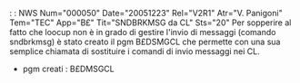  :  : NWS Num="000050" Date="20051223" Rel="V2R1" Atr="V. Panigoni" Tem="TEC" App="B£" Tit="SNDBRKMSG da CL" Sts="20"
Per sopperire al fatto che loocup non è in grado di gestire l'invio di messaggi (comando sndbrkmsg)
è stato creato il pgm B£DSMGCL che permette con una sua semplice chiamata di sostituire i comandi di invio messaggi nei CL.

* pgm creati :  B£DMSGCL
